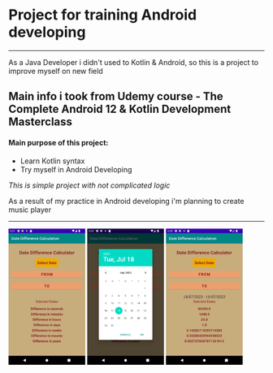 # Project for training Android developing
_________
As a Java Developer i didn't used to Kotlin & Android, so this is a project to improve myself 
on new field 

## Main info i took from Udemy course - **The Complete Android 12 & Kotlin Development Masterclass** ##

#### Main purpose of this project:
* Learn Kotlin syntax
* Try myself in Android Developing

*This is simple project with not complicated logic*

As a result of my practice in Android developing i'm planning to create music player 

--------------------
<p float="left">
  <img src="/images/initialPhoto.png" width="30%"/>
  <img src="/images/selectDate.png" width="30%" /> 
  <img src="/images/result.png" width="30%" />
</p>
